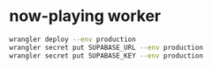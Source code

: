 # now-playing worker

```bash
wrangler deploy --env production
wrangler secret put SUPABASE_URL --env production
wrangler secret put SUPABASE_KEY --env production
```
